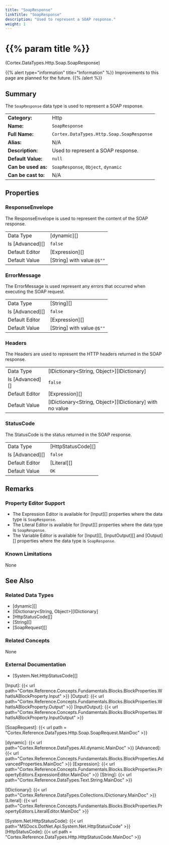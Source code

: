 ```yaml
---
title: "SoapResponse"
linkTitle: "SoapResponse"
description: "Used to represent a SOAP response."
weight: 1
---
```


# {{% param title %}}

<p class="namespace">(Cortex.DataTypes.Http.Soap.SoapResponse)</p>

{{% alert type="information" title="Information" %}} Improvements to this page are planned for the future. {{% /alert %}}

## Summary

The `SoapResponse` data type is used to represent a SOAP response.

| | |
|-|-|
| **Category:**          | Http                                                      |
| **Name:**              | `SoapResponse`                                         |
| **Full Name:**         | `Cortex.DataTypes.Http.Soap.SoapResponse`     |
| **Alias:**             | N/A                                                      |
| **Description:**       | Used to represent a SOAP response. |
| **Default Value:**     | `null`                                                     |
| **Can be used as:**    | `SoapResponse`, `Object`, `dynamic`              |
| **Can be cast to:**    | N/A                                                      |

## Properties

### ResponseEnvelope

The ResponseEnvelope is used to represent the content of the SOAP response.
  
| | |
|--------------------|---------------------------|
| Data Type | [dynamic][] |
| Is [Advanced][] | `false` |
| Default Editor | [Expression][] |
| Default Value | [String] with value `@$""` |

### ErrorMessage

The ErrorMessage is used represent any errors that occurred when executing the SOAP request.
  
| | |
|--------------------|---------------------------|
| Data Type | [String][] |
| Is [Advanced][] | `false` |
| Default Editor | [Expression][] |
| Default Value | [String] with value `@$""` |

### Headers

The Headers are used to represent the HTTP headers returned in the SOAP response.

| | |
|--------------------|---------------------------|
| Data Type | [IDictionary<String, Object>][IDictionary] |
| Is [Advanced][] | `false` |
| Default Editor | [Expression][] |
| Default Value | [IDictionary<String, Object>][IDictionary] with no value |

### StatusCode

The StatusCode is the status returned in the SOAP response.
  
| | |
|--------------------|---------------------------|
| Data Type | [HttpStatusCode][] |
| Is [Advanced][] | `false` |
| Default Editor | [Literal][] |
| Default Value | `OK` |

## Remarks

### Property Editor Support

- The Expression Editor is available for [Input][] properties where the data type is `SoapResponse`.
- The Literal Editor is available for [Input][] properties where the data type is `SoapResponse`.
- The Variable Editor is available for [Input][], [InputOutput][] and [Output][] properties where the data type is `SoapResponse`.

### Known Limitations

None

## See Also

### Related Data Types

- [dynamic][]
- [IDictionary<String, Object>][IDictionary]
- [HttpStatusCode][]
- [String][]
- [SoapRequest][]

### Related Concepts

None

### External Documentation

- [System.Net.HttpStatusCode][]

[Input]: {{< url path="Cortex.Reference.Concepts.Fundamentals.Blocks.BlockProperties.WhatIsABlockProperty.Input" >}}
[Output]: {{< url path="Cortex.Reference.Concepts.Fundamentals.Blocks.BlockProperties.WhatIsABlockProperty.Output" >}}
[InputOutput]: {{< url path="Cortex.Reference.Concepts.Fundamentals.Blocks.BlockProperties.WhatIsABlockProperty.InputOutput" >}}

[SoapRequest]: {{< url path = "Cortex.Reference.DataTypes.Http.Soap.SoapRequest.MainDoc" >}}

[dynamic]: {{< url path="Cortex.Reference.DataTypes.All.dynamic.MainDoc" >}}
[Advanced]: {{< url path="Cortex.Reference.Concepts.Fundamentals.Blocks.BlockProperties.AdvancedProperties.MainDoc" >}}
[Expression]: {{< url path="Cortex.Reference.Concepts.Fundamentals.Blocks.BlockProperties.PropertyEditors.ExpressionEditor.MainDoc" >}}
[String]: {{< url path="Cortex.Reference.DataTypes.Text.String.MainDoc" >}}

[IDictionary]: {{< url path="Cortex.Reference.DataTypes.Collections.IDictionary.MainDoc" >}}
[Literal]: {{< url path="Cortex.Reference.Concepts.Fundamentals.Blocks.BlockProperties.PropertyEditors.LiteralEditor.MainDoc" >}}

[System.Net.HttpStatusCode]: {{< url path="MSDocs.DotNet.Api.System.Net.HttpStatusCode" >}}
[HttpStatusCode]: {{< url path = "Cortex.Reference.DataTypes.Http.HttpStatusCode.MainDoc" >}}
